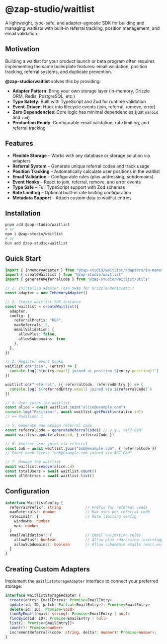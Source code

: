 # @zap-studio/waitlist

A lightweight, type-safe, and adapter-agnostic SDK for building and managing waitlists with built-in referral tracking, position management, and email validation.

## Motivation

Building a waitlist for your product launch or beta program often requires implementing the same boilerplate features: email validation, position tracking, referral systems, and duplicate prevention.

**@zap-studio/waitlist** solves this by providing:

- **Adapter Pattern**: Bring your own storage layer (in-memory, Drizzle ORM, Redis, PostgreSQL, etc.)
- **Type Safety**: Built with TypeScript and Zod for runtime validation
- **Event-Driven**: Hook into lifecycle events (join, referral, remove, error)
- **Zero Dependencies**: Core logic has minimal dependencies (just `nanoid` and `zod`)
- **Production Ready**: Configurable email validation, rate limiting, and referral tracking

## Features

- **Flexible Storage** – Works with any database or storage solution via adapters  
- **Referral System** – Generate unique referral codes and track usage  
- **Position Tracking** – Automatically calculate user positions in the waitlist  
- **Email Validation** – Configurable rules (plus addressing, subdomains)  
- **Event Hooks** – React to join, referral, remove, and error events  
- **Type Safe** – Full TypeScript support with Zod schemas  
- **Rate Limiting** – Optional built-in rate limiting configuration  
- **Metadata Support** – Attach custom data to waitlist entries  

## Installation

```bash
pnpm add @zap-studio/waitlist
# or
npm i @zap-studio/waitlist
# or
bun add @zap-studio/waitlist
```

## Quick Start

```ts
import { InMemoryAdapter } from "@zap-studio/waitlist/adapters/in-memory"
import { createWaitlist } from "@zap-studio/waitlist"
import { generateReferralCode } from "@zap-studio/waitlist/utils"

// 1. Initialize adapter (can swap for Drizzle/Redis/etc.)
const adapter = new InMemoryAdapter()

// 2. Create waitlist SDK instance
const waitlist = createWaitlist({
  adapter,
  config: {
    referralPrefix: "REF",
    maxReferrals: 5,
    emailValidation: { 
      allowPlus: false,
      allowSubdomains: true 
    },
  },
})

// 3. Register event hooks
waitlist.on("join", (entry) => {
  console.log(`${entry.email} joined at position ${entry.position}!`)
})

waitlist.on("referral", ({ referralCode, referredEntry }) => {
  console.log(`${referredEntry.email} joined via ${referralCode}`)
})

// 4. User joins the waitlist
const alice = await waitlist.join("alice@example.com")
console.log("Position:", await waitlist.getPosition(alice.id))
// => Position: 1

// 5. Generate and assign referral code
const referralCode = generateReferralCode() // e.g., "4F7-G8H"
await waitlist.update(alice.id, { referralCode })

// 6. Another user joins via referral
const bob = await waitlist.join("bob@example.com", { referralCode })
// Event hook fires: "bob@example.com joined via 4F7-G8H"

// 7. Manage the waitlist
await waitlist.remove(alice.id)
const totalUsers = await waitlist.count()
const allEntries = await waitlist.list()
```

## Configuration

```ts
interface WaitlistConfig {
  referralPrefix?: string           // Prefix for referral codes
  maxReferrals?: number             // Max uses per referral code
  rateLimit?: {                     // Rate limiting config
    windowMs: number
    max: number
  }
  emailValidation?: {               // Email validation rules
    allowPlus?: boolean             // Allow plus addressing (user+tag@domain.com)
    allowSubdomains?: boolean       // Allow subdomain emails (mail.example.com)
  }
}
```

## Creating Custom Adapters

Implement the `WaitlistStorageAdapter` interface to connect your preferred storage:

```ts
interface WaitlistStorageAdapter {
  create(entry: EmailEntry): Promise<EmailEntry>
  update(id: ID, patch: Partial<EmailEntry>): Promise<EmailEntry>
  delete(id: ID): Promise<void>
  findByEmail(email: string): Promise<EmailEntry | null>
  findById(id: ID): Promise<EmailEntry | null>
  list(): Promise<EmailEntry[]>
  count(): Promise<number>
  incrementReferral?(code: string, delta?: number): Promise<number>;
}
```
